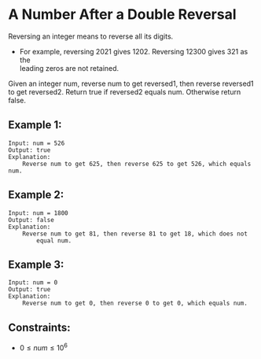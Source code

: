 # A Number After a Double Reversal

Reversing an integer means to reverse all its digits.

* For example, reversing 2021 gives 1202. Reversing 12300 gives 321 as the  
leading zeros are not retained.

Given an integer num, reverse num to get reversed1, then reverse reversed1  
to get reversed2. Return true if reversed2 equals num. Otherwise return false.

 

## Example 1:

    Input: num = 526
    Output: true
    Explanation: 
        Reverse num to get 625, then reverse 625 to get 526, which equals num.

## Example 2:

    Input: num = 1800
    Output: false
    Explanation: 
        Reverse num to get 81, then reverse 81 to get 18, which does not
            equal num.

## Example 3:

    Input: num = 0
    Output: true
    Explanation: 
        Reverse num to get 0, then reverse 0 to get 0, which equals num.

 

## Constraints:

* $0 \le num \le 10^6$

